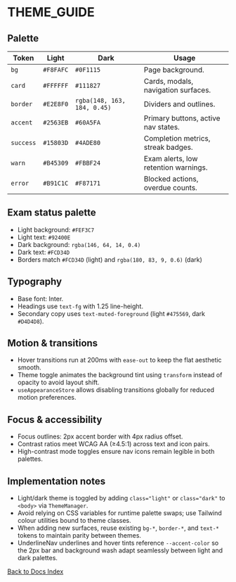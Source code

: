 # THEME_GUIDE

## Palette

| Token | Light | Dark | Usage |
| --- | --- | --- | --- |
| `bg` | `#F8FAFC` | `#0F1115` | Page background. |
| `card` | `#FFFFFF` | `#111827` | Cards, modals, navigation surfaces. |
| `border` | `#E2E8F0` | `rgba(148, 163, 184, 0.45)` | Dividers and outlines. |
| `accent` | `#2563EB` | `#60A5FA` | Primary buttons, active nav states. |
| `success` | `#15803D` | `#4ADE80` | Completion metrics, streak badges. |
| `warn` | `#B45309` | `#FBBF24` | Exam alerts, low retention warnings. |
| `error` | `#B91C1C` | `#F87171` | Blocked actions, overdue counts. |

## Exam status palette

- Light background: `#FEF3C7`
- Light text: `#92400E`
- Dark background: `rgba(146, 64, 14, 0.4)`
- Dark text: `#FCD34D`
- Borders match `#FCD34D` (light) and `rgba(180, 83, 9, 0.6)` (dark)

## Typography

- Base font: Inter.
- Headings use `text-fg` with 1.25 line-height.
- Secondary copy uses `text-muted-foreground` (light `#475569`, dark `#D4D4D8`).

## Motion & transitions

- Hover transitions run at 200ms with `ease-out` to keep the flat aesthetic smooth.
- Theme toggle animates the background tint using `transform` instead of opacity to avoid layout shift.
- `useAppearanceStore` allows disabling transitions globally for reduced motion preferences.

## Focus & accessibility

- Focus outlines: 2px accent border with 4px radius offset.
- Contrast ratios meet WCAG AA (≥4.5:1) across text and icon pairs.
- High-contrast mode toggles ensure nav icons remain legible in both palettes.

## Implementation notes

- Light/dark theme is toggled by adding `class="light"` or `class="dark"` to `<body>` via `ThemeManager`.
- Avoid relying on CSS variables for runtime palette swaps; use Tailwind colour utilities bound to theme classes.
- When adding new surfaces, reuse existing `bg-*`, `border-*`, and `text-*` tokens to maintain parity between themes.
- UnderlineNav underlines and hover tints reference `--accent-color` so the 2px bar and background wash adapt seamlessly between light and dark palettes.

[Back to Docs Index](../DOCS_INDEX.md)
